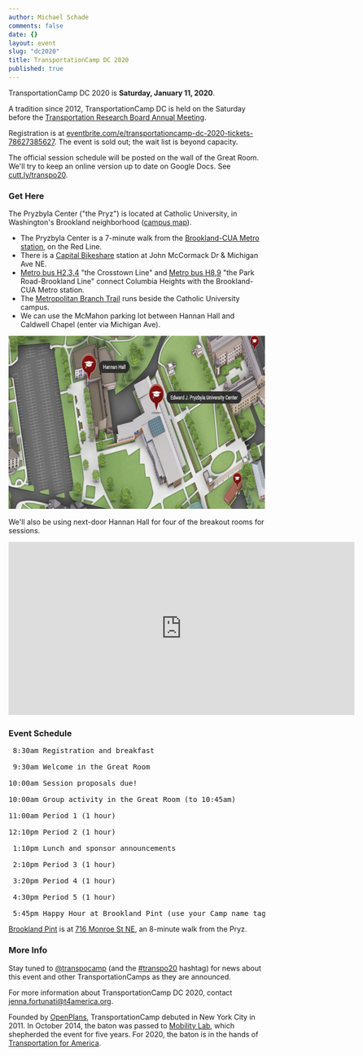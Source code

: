 ```yaml
---
author: Michael Schade
comments: false
date: {}
layout: event
slug: "dc2020"
title: TransportationCamp DC 2020
published: true
---
```


TransportationCamp DC 2020 is **Saturday, January 11, 2020**.

A tradition since 2012, TransportationCamp DC is held on the Saturday before the
[Transportation Research Board Annual Meeting](http://www.trb.org/AnnualMeeting).

Registration is at [eventbrite.com/e/transportationcamp-dc-2020-tickets-78627385627](https://www.eventbrite.com/e/transportationcamp-dc-2020-tickets-78627385627). The event is sold out; the wait list is beyond capacity.

The official session schedule will be posted on the wall of the Great Room.
We'll try to keep an online version up to date on Google Docs.
See [cutt.ly/transpo20](https://docs.google.com/document/d/1daMFxX-kyEy_i4TEcMYBgfWqeiuGAD2D4cz2lrvp6yA/edit?usp=sharing).

### Get Here
The Pryzbyla Center ("the Pryz") is located at Catholic University, in Washington's Brookland neighborhood ([campus map](https://www.catholic.edu/res/docs/cuamap.pdf)).

  * The Pryzbyla Center is a 7-minute walk from the [Brookland-CUA Metro station](https://www.wmata.com/rider-guide/stations/brookland.cfm), on the Red Line.
  * There is a [Capital Bikeshare](http://www.capitalbikeshare.com/) station at John McCormack Dr & Michigan Ave NE.
  * [Metro bus H2,3,4](https://www.wmata.com/schedules/timetables/upload/H234_181007.pdf) "the Crosstown Line" and [Metro bus H8,9](https://www.wmata.com/schedules/timetables/upload/H8,9_170625.pdf) "the Park Road-Brookland Line" connect Columbia Heights with the Brookland-CUA Metro station.
  * The [Metropolitan Branch Trail](http://metbranchtrail.com/) runs beside the Catholic University campus.
  * We can use the McMahon parking lot between Hannan Hall and Caldwell Chapel (enter via Michigan Ave).

<img src="cuamap.png" width="680" height="340">

We'll also be using next-door Hannan Hall for four of the breakout rooms for sessions.

<iframe src="https://www.google.com/maps/embed?pb=!1m18!1m12!1m3!1d3103.49421758233!2d-77.00036768464848!3d38.93553647956479!2m3!1f0!2f0!3f0!3m2!1i1024!2i768!4f13.1!3m3!1m2!1s0x89b7c7ef7869ab0f%3A0xb6a69963f532d74c!2sEdward+J.+Pryzbyla+University+Center%2C+Washington%2C+DC+20064!5e0!3m2!1sen!2sus!4v1543885019614" width="680" height="340" frameborder="0" style="border:0" allowfullscreen></iframe>

### Event Schedule
<pre>
 8:30am Registration and breakfast<br>
 9:30am Welcome in the Great Room<br>
10:00am Session proposals due!<br>
10:00am Group activity in the Great Room (to 10:45am)<br>
11:00am Period 1 (1 hour)<br>
12:10pm Period 2 (1 hour)<br>
 1:10pm Lunch and sponsor announcements<br>
 2:10pm Period 3 (1 hour)<br>
 3:20pm Period 4 (1 hour)<br>
 4:30pm Period 5 (1 hour)<br>
 5:45pm Happy Hour at Brookland Pint (use your Camp name tag for 10% discount!)
</pre>

[Brookland Pint](https://brooklandpint.com/) is at [716 Monroe St NE](https://goo.gl/maps/Rztm8xMg8tMmNDi56), an 8-minute walk from the Pryz.

### More Info
Stay tuned to [@transpocamp](https://twitter.com/transpocamp) (and the [#transpo20](https://twitter.com/hashtag/Transpo20?src=hashtag_click&f=live) hashtag) for news about this event and other TransportationCamps as they are announced.

For more information about TransportationCamp DC 2020, contact jenna.fortunati@t4america.org.

Founded by [OpenPlans](https://openplans.org/), TransportationCamp debuted in New York City in 2011.
In October 2014, the baton was passed to [Mobility Lab](https://mobilitylab.org/), which shepherded the event for five years.
For 2020, the baton is in the hands of [Transportation for America](http://t4america.org/).
